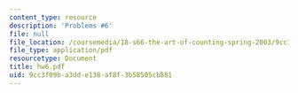 ```yaml
---
content_type: resource
description: 'Problems #6'
file: null
file_location: /coursemedia/18-s66-the-art-of-counting-spring-2003/9cc3f09ba3dde138af8f3b58505cb881_hw6.pdf
file_type: application/pdf
resourcetype: Document
title: hw6.pdf
uid: 9cc3f09b-a3dd-e138-af8f-3b58505cb881
---
```

